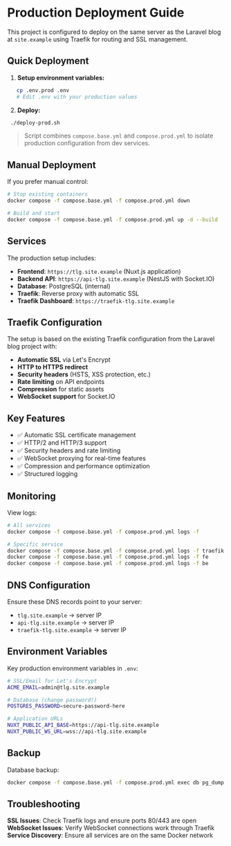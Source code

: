 # Production Deployment Guide

This project is configured to deploy on the same server as the Laravel blog at `site.example` using Traefik for routing and SSL management.

## Quick Deployment

1. **Setup environment variables:**
```bash
   cp .env.prod .env
   # Edit .env with your production values
   ```

2. **Deploy:**
```bash
 ./deploy-prod.sh
  ```
  > Script combines `compose.base.yml` and `compose.prod.yml` to isolate production configuration from dev services.

## Manual Deployment

If you prefer manual control:

```bash
# Stop existing containers
docker compose -f compose.base.yml -f compose.prod.yml down

# Build and start
docker compose -f compose.base.yml -f compose.prod.yml up -d --build
```

## Services

The production setup includes:

- **Frontend**: `https://tlg.site.example` (Nuxt.js application)
- **Backend API**: `https://api-tlg.site.example` (NestJS with Socket.IO)
- **Database**: PostgreSQL (internal)
- **Traefik**: Reverse proxy with automatic SSL
- **Traefik Dashboard**: `https://traefik-tlg.site.example`

## Traefik Configuration

The setup is based on the existing Traefik configuration from the Laravel blog project with:

- **Automatic SSL** via Let's Encrypt
- **HTTP to HTTPS redirect**
- **Security headers** (HSTS, XSS protection, etc.)
- **Rate limiting** on API endpoints
- **Compression** for static assets
- **WebSocket support** for Socket.IO

## Key Features

- ✅ Automatic SSL certificate management
- ✅ HTTP/2 and HTTP/3 support
- ✅ Security headers and rate limiting
- ✅ WebSocket proxying for real-time features
- ✅ Compression and performance optimization
- ✅ Structured logging

## Monitoring

View logs:
```bash
# All services
docker compose -f compose.base.yml -f compose.prod.yml logs -f

# Specific service
docker compose -f compose.base.yml -f compose.prod.yml logs -f traefik
docker compose -f compose.base.yml -f compose.prod.yml logs -f fe
docker compose -f compose.base.yml -f compose.prod.yml logs -f be
```

## DNS Configuration

Ensure these DNS records point to your server:
- `tlg.site.example` → server IP
- `api-tlg.site.example` → server IP  
- `traefik-tlg.site.example` → server IP

## Environment Variables

Key production environment variables in `.env`:

```bash
# SSL/Email for Let's Encrypt
ACME_EMAIL=admin@tlg.site.example

# Database (change password!)
POSTGRES_PASSWORD=secure-password-here

# Application URLs
NUXT_PUBLIC_API_BASE=https://api-tlg.site.example
NUXT_PUBLIC_WS_URL=wss://api-tlg.site.example
```

## Backup

Database backup:
```bash
docker compose -f compose.base.yml -f compose.prod.yml exec db pg_dump -U user game_db > backup.sql
```

## Troubleshooting

**SSL Issues**: Check Traefik logs and ensure ports 80/443 are open
**WebSocket Issues**: Verify WebSocket connections work through Traefik
**Service Discovery**: Ensure all services are on the same Docker network

